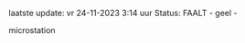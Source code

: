 laatste update: 
vr 24-11-2023  3:14   uur 
Status: FAALT - geel - 
<div class="service Y">microstation</div>
